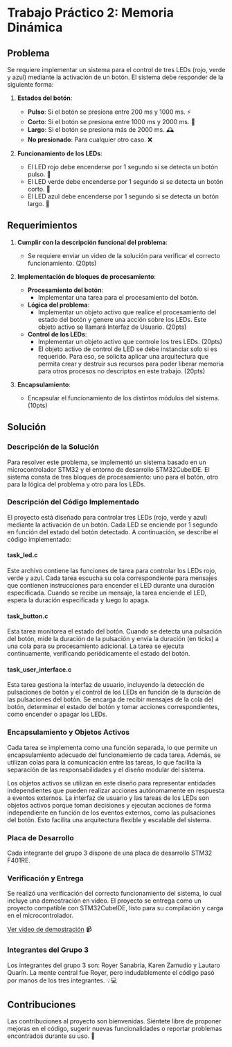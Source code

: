 
# Trabajo Práctico 2: Memoria Dinámica

## Problema

Se requiere implementar un sistema para el control de tres LEDs (rojo, verde y azul) mediante la activación de un botón. El sistema debe responder de la siguiente forma:

1. **Estados del botón**:
    - **Pulso**: Si el botón se presiona entre 200 ms y 1000 ms. ⚡
    - **Corto**: Si el botón se presiona entre 1000 ms y 2000 ms. 🚀
    - **Largo**: Si el botón se presiona más de 2000 ms. 🕰️
    - **No presionado**: Para cualquier otro caso. ❌

2. **Funcionamiento de los LEDs**:
    - El LED rojo debe encenderse por 1 segundo si se detecta un botón pulso. 🔴
    - El LED verde debe encenderse por 1 segundo si se detecta un botón corto. 💚
    - El LED azul debe encenderse por 1 segundo si se detecta un botón largo. 🔵

## Requerimientos

1. **Cumplir con la descripción funcional del problema**:
    - Se requiere enviar un video de la solución para verificar el correcto funcionamiento. (20pts)

2. **Implementación de bloques de procesamiento**:
    - **Procesamiento del botón**:
        - Implementar una tarea para el procesamiento del botón.
    - **Lógica del problema**:
        - Implementar un objeto activo que realice el procesamiento del estado del botón y genere una acción sobre los LEDs. Este objeto activo se llamará Interfaz de Usuario. (20pts)
    - **Control de los LEDs**:
        - Implementar un objeto activo que controle los tres LEDs. (20pts)
        - El objeto activo de control de LED se debe instanciar solo si es requerido. Para eso, se solicita aplicar una arquitectura que permita crear y destruir sus recursos para poder liberar memoria para otros procesos no descriptos en este trabajo. (20pts)

3. **Encapsulamiento**:
    - Encapsular el funcionamiento de los distintos módulos del sistema. (10pts)

## Solución

### Descripción de la Solución

Para resolver este problema, se implementó un sistema basado en un microcontrolador STM32 y el entorno de desarrollo STM32CubeIDE. El sistema consta de tres bloques de procesamiento: uno para el botón, otro para la lógica del problema y otro para los LEDs.

### Descripción del Código Implementado

El proyecto está diseñado para controlar tres LEDs (rojo, verde y azul) mediante la activación de un botón. Cada LED se enciende por 1 segundo en función del estado del botón detectado. A continuación, se describe el código implementado:

#### task_led.c

Este archivo contiene las funciones de tarea para controlar los LEDs rojo, verde y azul. Cada tarea escucha su cola correspondiente para mensajes que contienen instrucciones para encender el LED durante una duración especificada. Cuando se recibe un mensaje, la tarea enciende el LED, espera la duración especificada y luego lo apaga.

#### task_button.c

Esta tarea monitorea el estado del botón. Cuando se detecta una pulsación del botón, mide la duración de la pulsación y envía la duración (en ticks) a una cola para su procesamiento adicional. La tarea se ejecuta continuamente, verificando periódicamente el estado del botón.

#### task_user_interface.c

Esta tarea gestiona la interfaz de usuario, incluyendo la detección de pulsaciones de botón y el control de los LEDs en función de la duración de las pulsaciones del botón. Se encarga de recibir mensajes de la cola del botón, determinar el estado del botón y tomar acciones correspondientes, como encender o apagar los LEDs.

### Encapsulamiento y Objetos Activos

Cada tarea se implementa como una función separada, lo que permite un encapsulamiento adecuado del funcionamiento de cada tarea. Además, se utilizan colas para la comunicación entre las tareas, lo que facilita la separación de las responsabilidades y el diseño modular del sistema.

Los objetos activos se utilizan en este diseño para representar entidades independientes que pueden realizar acciones autónomamente en respuesta a eventos externos. La interfaz de usuario y las tareas de los LEDs son objetos activos porque toman decisiones y ejecutan acciones de forma independiente en función de los eventos externos, como las pulsaciones del botón. Esto facilita una arquitectura flexible y escalable del sistema.

### Placa de Desarrollo

Cada integrante del grupo 3 dispone de una placa de desarrollo STM32 F401RE.

### Verificación y Entrega

Se realizó una verificación del correcto funcionamiento del sistema, lo cual incluye una demostración en video. El proyecto se entrega como un proyecto compatible con STM32CubeIDE, listo para su compilación y carga en el microcontrolador.

[Ver video de demostración](https://github.com/Kzamudioq/RT0S-II/assets/138271936/3c10c813-12f4-4709-abbc-aabf4f176b8f) 📹

### Integrantes del Grupo 3

Los integrantes del grupo 3 son: Royer Sanabria, Karen Zamudio y Lautaro Quarín. La mente central fue Royer, pero indudablemente el código pasó por manos de los tres integrantes. 💡💻

## Contribuciones

Las contribuciones al proyecto son bienvenidas. Siéntete libre de proponer mejoras en el código, sugerir nuevas funcionalidades o reportar problemas encontrados durante su uso. 🚀
